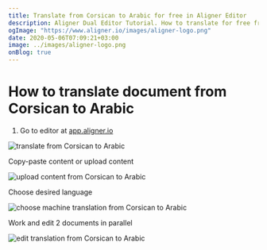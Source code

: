 ```yaml
---
title: Translate from Corsican to Arabic for free in Aligner Editor
description: Aligner Dual Editor Tutorial. How to translate for free from Corsican to Arabic. Aligner is multilingual document management platform. 
ogImage: "https://www.aligner.io/images/aligner-logo.png"
date: 2020-05-06T07:09:21+03:00
image: ../images/aligner-logo.png
onBlog: true
---
```


# How to translate document from Corsican to Arabic

1. Go to editor at [app.aligner.io](https://app.aligner.io "Aligner App web page")

![translate from Corsican to Arabic](../aligner-blank-editor.png "translate from Corsican to Arabic")

Copy-paste content or upload content

![upload content from Corsican to Arabic](../aligner-uploaded-document.png "upload content from Corsican to Arabic")

Choose desired language

![choose machine translation from Corsican to Arabic](../aligner-language-dropdown.png "choose machine translation from Corsican to Arabic")

Work and edit 2 documents in parallel

![edit translation from Corsican to Arabic](../aligner-double-sitded-editor.png "edit translation from Corsican to Arabic")

